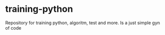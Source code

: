 # training-python
Repository for training python, algoritm, test and more. Is a just simple gyn of code
